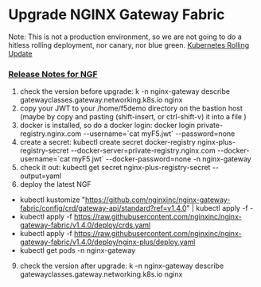 # Upgrade NGINX Gateway Fabric

Note: This is not a production environment, so we are not going to do a hitless rolling deployment, nor canary, nor blue green.
[Kubernetes Rolling Update](https://kubernetes.io/docs/concepts/workloads/controllers/deployment/#rolling-update-deployment)

### [Release Notes for NGF](https://github.com/nginxinc/nginx-gateway-fabric/blob/main/CHANGELOG.md)


1. check the version before upgrade: k -n nginx-gateway describe gatewayclasses.gateway.networking.k8s.io nginx 
2. copy your JWT to your /home/f5demo directory on the bastion host (maybe by copy and pasting (shift-insert, or ctrl-shift-v) it into a file )
3. docker is installed, so do a docker login: docker login private-registry.nginx.com --username=\`cat myF5.jwt\` --password=none
5. create a secret: kubectl create secret docker-registry nginx-plus-registry-secret --docker-server=private-registry.nginx.com --docker-username=\`cat myF5.jwt\` --docker-password=none -n nginx-gateway
6. check it out: kubectl get secret nginx-plus-registry-secret --output=yaml
8. deploy the latest NGF
- kubectl kustomize "https://github.com/nginxinc/nginx-gateway-fabric/config/crd/gateway-api/standard?ref=v1.4.0" | kubectl apply -f -
- kubectl apply -f https://raw.githubusercontent.com/nginxinc/nginx-gateway-fabric/v1.4.0/deploy/crds.yaml
- kubectl apply -f https://raw.githubusercontent.com/nginxinc/nginx-gateway-fabric/v1.4.0/deploy/nginx-plus/deploy.yaml
- kubectl get pods -n nginx-gateway
9. check the version after upgrade: k -n nginx-gateway describe gatewayclasses.gateway.networking.k8s.io nginx 




